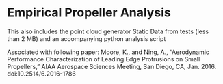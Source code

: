# Empirical Propeller Analysis
This also includes the point cloud generator
Static Data from tests (less than 2 MB) and an accompanying python analysis script 

Associated with following paper:
Moore, K., and Ning, A., “Aerodynamic Performance Characterization of Leading Edge Protrusions on Small Propellers,” AIAA Aerospace Sciences Meeting, San Diego, CA, Jan. 2016. doi:10.2514/6.2016-1786
